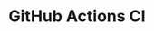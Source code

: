 # GitHub Actions CI














































































































































































































































































